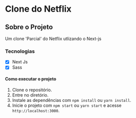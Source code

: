 # Clone do Netflix

## Sobre o Projeto

Um clone 'Parcial' do Netflix utlizando o Next-js 

### Tecnologias

- [x] Next Js
- [x] Sass

#### Como executar o projeto

1. Clone o repositório.
2. Entre no diretório.
3. Instale as dependências com `npm install` ou `yarn install`.
4. Inicie o projeto com `npm start` ou `yarn start` e acesse `http://localhost:3000`.


